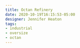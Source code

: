 ```yaml
---
title: Octan Refinery
date: 2020-10-19T16:15:53-05:00
designer: Jennifer Heaton
tags:
- industrial
- oversize
- octan
---
```


